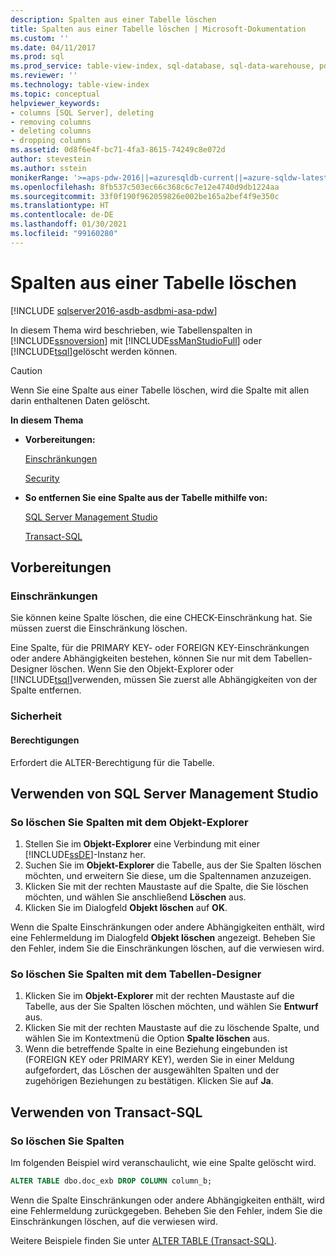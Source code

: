 ```yaml
---
description: Spalten aus einer Tabelle löschen
title: Spalten aus einer Tabelle löschen | Microsoft-Dokumentation
ms.custom: ''
ms.date: 04/11/2017
ms.prod: sql
ms.prod_service: table-view-index, sql-database, sql-data-warehouse, pdw
ms.reviewer: ''
ms.technology: table-view-index
ms.topic: conceptual
helpviewer_keywords:
- columns [SQL Server], deleting
- removing columns
- deleting columns
- dropping columns
ms.assetid: 0d8f6e4f-bc71-4fa3-8615-74249c8e072d
author: stevestein
ms.author: sstein
monikerRange: '>=aps-pdw-2016||=azuresqldb-current||=azure-sqldw-latest||>=sql-server-2016||>=sql-server-linux-2017||=azuresqldb-mi-current'
ms.openlocfilehash: 8fb537c503ec66c368c6c7e12e4740d9db1224aa
ms.sourcegitcommit: 33f0f190f962059826e002be165a2bef4f9e350c
ms.translationtype: HT
ms.contentlocale: de-DE
ms.lasthandoff: 01/30/2021
ms.locfileid: "99160280"
---
```

# <a name="delete-columns-from-a-table"></a>Spalten aus einer Tabelle löschen

[!INCLUDE [sqlserver2016-asdb-asdbmi-asa-pdw](../../includes/applies-to-version/sqlserver2016-asdb-asdbmi-asa-pdw.md)]

In diesem Thema wird beschrieben, wie Tabellenspalten in [!INCLUDE[ssnoversion](../../includes/ssnoversion-md.md)] mit [!INCLUDE[ssManStudioFull](../../includes/ssmanstudiofull-md.md)] oder [!INCLUDE[tsql](../../includes/tsql-md.md)]gelöscht werden können.

> [!CAUTION]
> Wenn Sie eine Spalte aus einer Tabelle löschen, wird die Spalte mit allen darin enthaltenen Daten gelöscht.

 **In diesem Thema**

- **Vorbereitungen:**

   [Einschränkungen](#Restrictions)

   [Security](#Security)

- **So entfernen Sie eine Spalte aus der Tabelle mithilfe von:**

   [SQL Server Management Studio](#SSMSProcedure)

   [Transact-SQL](#TsqlProcedure)

## <a name="before-you-begin"></a><a name="BeforeYouBegin"></a> Vorbereitungen

### <a name="limitations-and-restrictions"></a><a name="Restrictions"></a> Einschränkungen

Sie können keine Spalte löschen, die eine CHECK-Einschränkung hat. Sie müssen zuerst die Einschränkung löschen.

Eine Spalte, für die PRIMARY KEY- oder FOREIGN KEY-Einschränkungen oder andere Abhängigkeiten bestehen, können Sie nur mit dem Tabellen-Designer löschen. Wenn Sie den Objekt-Explorer oder [!INCLUDE[tsql](../../includes/tsql-md.md)]verwenden, müssen Sie zuerst alle Abhängigkeiten von der Spalte entfernen.

### <a name="security"></a><a name="Security"></a> Sicherheit

#### <a name="permissions"></a><a name="Permissions"></a> Berechtigungen

Erfordert die ALTER-Berechtigung für die Tabelle.

## <a name="using-sql-server-management-studio"></a><a name="SSMSProcedure"></a> Verwenden von SQL Server Management Studio

### <a name="to-delete-columns-by-using-object-explorer"></a>So löschen Sie Spalten mit dem Objekt-Explorer

1. Stellen Sie im **Objekt-Explorer** eine Verbindung mit einer [!INCLUDE[ssDE](../../includes/ssde-md.md)]-Instanz her.
2. Suchen Sie im **Objekt-Explorer** die Tabelle, aus der Sie Spalten löschen möchten, und erweitern Sie diese, um die Spaltennamen anzuzeigen.
3. Klicken Sie mit der rechten Maustaste auf die Spalte, die Sie löschen möchten, und wählen Sie anschließend **Löschen** aus.
4. Klicken Sie im Dialogfeld **Objekt löschen** auf **OK**.

Wenn die Spalte Einschränkungen oder andere Abhängigkeiten enthält, wird eine Fehlermeldung im Dialogfeld **Objekt löschen** angezeigt. Beheben Sie den Fehler, indem Sie die Einschränkungen löschen, auf die verwiesen wird.

### <a name="to-delete-columns-by-using-table-designer"></a>So löschen Sie Spalten mit dem Tabellen-Designer

1. Klicken Sie im **Objekt-Explorer** mit der rechten Maustaste auf die Tabelle, aus der Sie Spalten löschen möchten, und wählen Sie **Entwurf** aus.
2. Klicken Sie mit der rechten Maustaste auf die zu löschende Spalte, und wählen Sie im Kontextmenü die Option **Spalte löschen** aus.
3. Wenn die betreffende Spalte in eine Beziehung eingebunden ist (FOREIGN KEY oder PRIMARY KEY), werden Sie in einer Meldung aufgefordert, das Löschen der ausgewählten Spalten und der zugehörigen Beziehungen zu bestätigen. Klicken Sie auf **Ja**.

## <a name="using-transact-sql"></a><a name="TsqlProcedure"></a> Verwenden von Transact-SQL

### <a name="to-delete-columns"></a>So löschen Sie Spalten

Im folgenden Beispiel wird veranschaulicht, wie eine Spalte gelöscht wird.

```sql
ALTER TABLE dbo.doc_exb DROP COLUMN column_b;
```

Wenn die Spalte Einschränkungen oder andere Abhängigkeiten enthält, wird eine Fehlermeldung zurückgegeben. Beheben Sie den Fehler, indem Sie die Einschränkungen löschen, auf die verwiesen wird.

Weitere Beispiele finden Sie unter [ALTER TABLE &#40;Transact-SQL&#41;](../../t-sql/statements/alter-table-transact-sql.md).

## <a name="FollowUp"></a>
